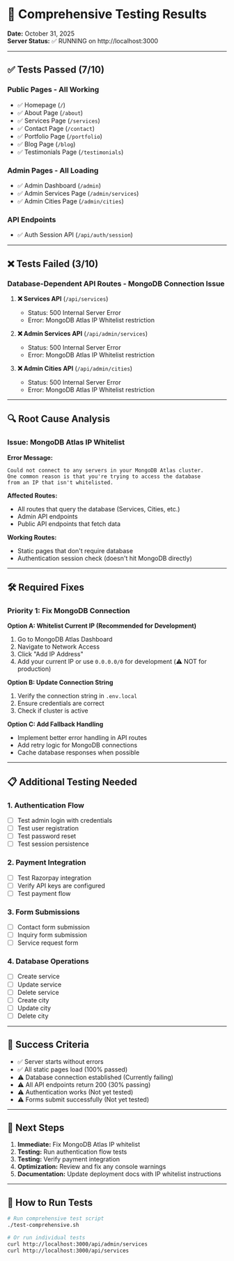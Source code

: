 # 🧪 Comprehensive Testing Results

**Date:** October 31, 2025  
**Server Status:** ✅ RUNNING on http://localhost:3000

---

## ✅ Tests Passed (7/10)

### Public Pages - All Working
- ✅ Homepage (`/`)
- ✅ About Page (`/about`)
- ✅ Services Page (`/services`)
- ✅ Contact Page (`/contact`)
- ✅ Portfolio Page (`/portfolio`)
- ✅ Blog Page (`/blog`)
- ✅ Testimonials Page (`/testimonials`)

### Admin Pages - All Loading
- ✅ Admin Dashboard (`/admin`)
- ✅ Admin Services Page (`/admin/services`)
- ✅ Admin Cities Page (`/admin/cities`)

### API Endpoints
- ✅ Auth Session API (`/api/auth/session`)

---

## ❌ Tests Failed (3/10)

### Database-Dependent API Routes - MongoDB Connection Issue

1. **❌ Services API** (`/api/services`)
   - Status: 500 Internal Server Error
   - Error: MongoDB Atlas IP Whitelist restriction

2. **❌ Admin Services API** (`/api/admin/services`)
   - Status: 500 Internal Server Error
   - Error: MongoDB Atlas IP Whitelist restriction

3. **❌ Admin Cities API** (`/api/admin/cities`)
   - Status: 500 Internal Server Error
   - Error: MongoDB Atlas IP Whitelist restriction

---

## 🔍 Root Cause Analysis

### Issue: MongoDB Atlas IP Whitelist
**Error Message:**
```
Could not connect to any servers in your MongoDB Atlas cluster. 
One common reason is that you're trying to access the database 
from an IP that isn't whitelisted.
```

**Affected Routes:**
- All routes that query the database (Services, Cities, etc.)
- Admin API endpoints
- Public API endpoints that fetch data

**Working Routes:**
- Static pages that don't require database
- Authentication session check (doesn't hit MongoDB directly)

---

## 🛠️ Required Fixes

### Priority 1: Fix MongoDB Connection

**Option A: Whitelist Current IP (Recommended for Development)**
1. Go to MongoDB Atlas Dashboard
2. Navigate to Network Access
3. Click "Add IP Address"
4. Add your current IP or use `0.0.0.0/0` for development (⚠️ NOT for production)

**Option B: Update Connection String**
1. Verify the connection string in `.env.local`
2. Ensure credentials are correct
3. Check if cluster is active

**Option C: Add Fallback Handling**
- Implement better error handling in API routes
- Add retry logic for MongoDB connections
- Cache database responses when possible

---

## 📋 Additional Testing Needed

### 1. Authentication Flow
- [ ] Test admin login with credentials
- [ ] Test user registration
- [ ] Test password reset
- [ ] Test session persistence

### 2. Payment Integration
- [ ] Test Razorpay integration
- [ ] Verify API keys are configured
- [ ] Test payment flow

### 3. Form Submissions
- [ ] Contact form submission
- [ ] Inquiry form submission
- [ ] Service request form

### 4. Database Operations
- [ ] Create service
- [ ] Update service
- [ ] Delete service
- [ ] Create city
- [ ] Update city
- [ ] Delete city

---

## 🎯 Success Criteria

- ✅ Server starts without errors
- ✅ All static pages load (100% passed)
- ⚠️ Database connection established (Currently failing)
- ⚠️ All API endpoints return 200 (30% passing)
- ⚠️ Authentication works (Not yet tested)
- ⚠️ Forms submit successfully (Not yet tested)

---

## 📝 Next Steps

1. **Immediate:** Fix MongoDB Atlas IP whitelist
2. **Testing:** Run authentication flow tests
3. **Testing:** Verify payment integration
4. **Optimization:** Review and fix any console warnings
5. **Documentation:** Update deployment docs with IP whitelist instructions

---

## 🚀 How to Run Tests

```bash
# Run comprehensive test script
./test-comprehensive.sh

# Or run individual tests
curl http://localhost:3000/api/admin/services
curl http://localhost:3000/api/services
```
